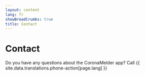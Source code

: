 ```yaml
---
layout: content
lang: fr
showBreadCrumbs: true
title: Contact
---
```


# Contact

Do you have any questions about the CoronaMelder app? Call {{ site.data.translations.phone-action[page.lang] }}
